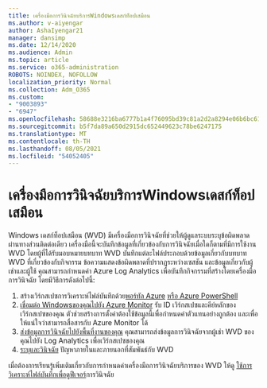 ```yaml
---
title: เครื่องมือการวินิจฉัยบริการWindowsเดสก์ท็อปเสมือน
ms.author: v-aiyengar
author: AshaIyengar21
manager: dansimp
ms.date: 12/14/2020
ms.audience: Admin
ms.topic: article
ms.service: o365-administration
ROBOTS: NOINDEX, NOFOLLOW
localization_priority: Normal
ms.collection: Adm_O365
ms.custom:
- "9003893"
- "6947"
ms.openlocfilehash: 58688e3216ba6777b1a4f76095bd39c81a2d2a8294e06b6bc61c7134f6d589f9
ms.sourcegitcommit: b5f7da89a650d2915dc652449623c78be6247175
ms.translationtype: MT
ms.contentlocale: th-TH
ms.lasthandoff: 08/05/2021
ms.locfileid: "54052405"
---
```

# <a name="service-diagnostics-tool-for-windows-virtual-desktop"></a>เครื่องมือการวินิจฉัยบริการWindowsเดสก์ท็อปเสมือน

Windows เดสก์ท็อปเสมือน (WVD) มีเครื่องมือการวินิจฉัยที่ช่วยให้ผู้ดูแลระบบระบุข้อผิดพลาดผ่านทางส่วนติดต่อเดียว เครื่องมือนี้จะบันทึกข้อมูลที่เกี่ยวข้องกับการวินิจฉัยเมื่อใดก็ตามที่มีการใช้งาน WVD โดยผู้ที่ได้รับมอบหมายบทบาท WVD บันทึกแต่ละไฟล์ประกอบด้วยข้อมูลเกี่ยวกับบทบาท WVD ที่เกี่ยวข้องกับกิจกรรม ข้อความแสดงข้อผิดพลาดที่ปรากฏระหว่างเซสชัน และข้อมูลเกี่ยวกับผู้เช่าและผู้ใช้ คุณสามารถกําหนดค่า Azure Log Analytics เพื่อบันทึกกิจกรรมที่สร้างโดยเครื่องมือการวินิจฉัย โดยมีวิธีการดังต่อไปนี้:

1. สร้างเวิร์กสเปซการวิเคราะห์ไฟล์บันทึกด้วย[พอร์ทัล Azure](https://go.microsoft.com/fwlink/?linkid=2129500) [หรือ Azure PowerShell](https://go.microsoft.com/fwlink/?linkid=2129501)
1. [เชื่อมต่อ Windowsของคุณไปยัง Azure Monitor](https://go.microsoft.com/fwlink/?linkid=2129913) รับ ID เวิร์กสเปซและคีย์หลักของเวิร์กสเปซของคุณ ตัวช่วยสร้างการตั้งค่าต้องใช้ข้อมูลนี้เพื่อกําหนดค่าตัวแทนอย่างถูกต้อง และเพื่อให้แน่ใจว่าสามารถสื่อสารกับ Azure Monitor ได้
1. [ส่งข้อมูลการวินิจฉัยไปยังพื้นที่งานของคุณ](https://go.microsoft.com/fwlink/?linkid=2128284) คุณสามารถส่งข้อมูลการวินิจฉัยจากผู้เช่า WVD ของคุณไปยัง Log Analytics เพื่อเวิร์กสเปซของคุณ
1. [ระบุและวินิจฉัย](https://go.microsoft.com/fwlink/?linkid=2128338) ปัญหาภายในและภายนอกที่สัมพันธ์กับ WVD

เมื่อต้องการเรียนรู้เพิ่มเติมเกี่ยวกับการกําหนดค่าเครื่องมือการวินิจฉัยบริการของ WVD ให้ดู [ใช้การวิเคราะห์ไฟล์บันทึกเพื่อดูฟีเจอร์](https://go.microsoft.com/fwlink/?linkid=2128084)การวินิจฉัย
